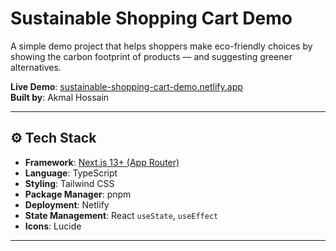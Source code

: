 # Sustainable Shopping Cart Demo

A simple demo project that helps shoppers make eco-friendly choices by showing the carbon footprint of products — and suggesting greener alternatives.

**Live Demo**: [sustainable-shopping-cart-demo.netlify.app](https://sustainable-shopping-cart-demo.netlify.app)  
**Built by**: Akmal Hossain

---

## ⚙️ Tech Stack

- **Framework**: [Next.js 13+ (App Router)](https://nextjs.org/)
- **Language**: TypeScript
- **Styling**: Tailwind CSS
- **Package Manager**: pnpm
- **Deployment**: Netlify
- **State Management**: React `useState`, `useEffect`
- **Icons**: Lucide

---

